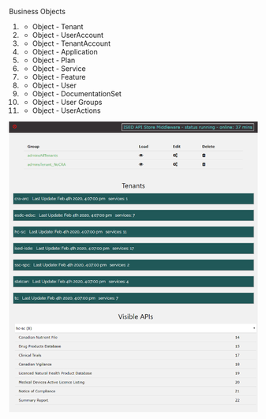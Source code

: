 Business Objects
1. - Object - Tenant
2. - Object - UserAccount
3. - Object - TenantAccount
4. - Object - Application
5. - Object - Plan
6. - Object - Service
7. - Object - Feature
8. - Object - User
9. - Object - DocumentationSet
10. - Object - User Groups
11. - Object - UserActions

![app screen grab](https://github.com/franckEinstein90/ISED-3Scale-Middleware/blob/master/docs/screenShots/shot1.png)
